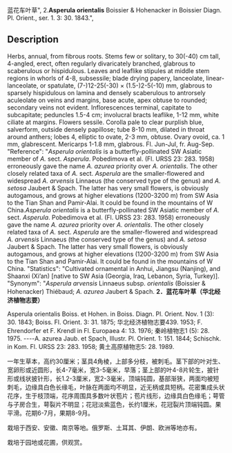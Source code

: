 蓝花车叶草",
2.**Asperula orientalis** Boissier & Hohenacker in Boissier Diagn. Pl. Orient., ser. 1. 3: 30. 1843.",

## Description
Herbs, annual, from fibrous roots. Stems few or solitary, to 30(-40) cm tall, 4-angled, erect, often regularly divaricately branched, glabrous to scaberulous or hispidulous. Leaves and leaflike stipules at middle stem regions in whorls of 4-8, subsessile; blade drying papery, lanceolate, linear-lanceolate, or spatulate, (7-)12-25(-30) × (1.5-)2-5(-10) mm, glabrous to sparsely hispidulous on lamina and densely scaberulous to antrorsely aculeolate on veins and margins, base acute, apex obtuse to rounded; secondary veins not evident. Inflorescences terminal, capitate to subcapitate; peduncles 1.5-4 cm; involucral bracts leaflike, 1-12 mm, white ciliate at margins. Flowers sessile. Corolla pale to clear purplish blue, salverform, outside densely papillose; tube 8-10 mm, dilated in throat around anthers; lobes 4, elliptic to ovate, 2-3 mm, obtuse. Ovary ovoid, ca. 1 mm, glabrescent. Mericarps 1-1.8 mm, glabrous. Fl. Jun-Jul, fr. Aug-Sep.
  "Reference": "*Asperula orientalis* is a butterfly-pollinated SW Asiatic member of *A.* sect. *Asperula*. Pobedimova et al. (Fl. URSS 23: 283. 1958) erroneously gave the name *A. azurea* priority over *A. orientalis*. The other closely related taxa of *A.* sect. *Asperula* are the smaller-flowered and widespread *A. arvensis* Linnaeus (the conserved type of the genus) and *A. setosa* Jaubert &amp; Spach. The latter has very small flowers, is obviously autogamous, and grows at higher elevations (1200-3200 m) from SW Asia to the Tian Shan and Pamir-Alai. It could be found in the mountains of W China.*Asperula orientalis* is a butterfly-pollinated SW Asiatic member of *A.* sect. *Asperula*. Pobedimova et al. (Fl. URSS 23: 283. 1958) erroneously gave the name *A. azurea* priority over *A. orientalis*. The other closely related taxa of *A.* sect. *Asperula* are the smaller-flowered and widespread *A. arvensis* Linnaeus (the conserved type of the genus) and *A. setosa* Jaubert &amp; Spach. The latter has very small flowers, is obviously autogamous, and grows at higher elevations (1200-3200 m) from SW Asia to the Tian Shan and Pamir-Alai. It could be found in the mountains of W China.
  "Statistics": "Cultivated ornamental in Anhui, Jiangsu (Nanjing), and Shaanxi (Xi’an) [native to SW Asia (Georgia, Iraq, Lebanon, Syria, Turkey)].
  "Synonym": "*Asperula arvensis* Linnaeus subsp. *orientalis* (Boissier &amp; Hohenacker) Thiébaud; *A. azurea* Jaubert &amp; Spach.
**2．蓝花车叶草（华北经济植物志要）**

Asperula orientalis Boiss. et Hohen. in Boiss. Diagn. Pl. Orient. Nov. 1 (3): 30. 1843; Boiss. Fl. Orient. 3: 31. 1875; 华北经济植物志要439. 1953; F. Ehrendorfer et F. Krendl in Fl. Europaea 4: 13. 1976; 秦岭植物志1 (5): 28. 1975. ----A. azurea Jaub. et Spach, Illustr. Pl. Orient. 1: 151. 1844; Schischk. in Kom. Fl. URSS 23: 283. 1958; 黄土高原植物志5: 28. 1989.

一年生草本，高约30厘米；茎具4角棱，上部多分枝，被刺毛。茎下部的叶对生、宽卵形或近圆形，长4-7毫米，宽3-5毫米，早落；茎上部的叶4-8片轮生，披针形或线状披针形，长1.2-3厘米，宽2-3毫米，顶端钝圆，基部渐狭，两面均被短刺毛，边缘具白色长缘毛，叶脉在两面均不明显，近无柄或具短柄。花密集成头状花序，生于枝顶端，花序周围具多数叶状苞片；苞片线形，边缘具白色缘毛；萼管与子房合生，萼裂片不明显；花冠淡紫蓝色，长约1厘米，花冠裂片顶端钝圆。果平滑。花期6-7月，果期8-9月。

栽培于西安、安徽、南京等地。俄罗斯、土耳其、伊朗、欧洲等地亦有。

栽培于园地或花圃，供观赏。
